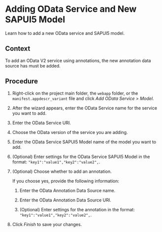 <!-- loio71eaa3fbed4048e4b4fa303b66f5198c -->

# Adding OData Service and New SAPUI5 Model

Learn how to add a new OData service and SAPUI5 model.



## Context

To add an OData V2 service using annotations, the new annotation data source has must be added.



## Procedure

1.  Right-click on the project main folder, the `webapp` folder, or the `manifest.appdescr_variant` file and click *Add OData Service* \> *Model*.

2.  After the wizard appears, enter the OData Service name for the service you want to add.

3.  Enter the OData Service URI.

4.  Choose the OData version of the service you are adding.

5.  Enter the OData Service SAPUI5 Model name of the model you want to add.

6.  \(Optional\) Enter settings for the OData Service SAPUI5 Model in the format: `"key1":"value1","key2":"value2",`.

7.  \(Optional\) Choose whether to add an annotation.

    If you choose yes, provide the following information:

    1.  Enter the OData Annotation Data Source name.

    2.  Enter the OData Annotation Data Source URI.

    3.  \(Optional\) Enter settings for the annotation in the format: `"key1":"value1","key2":"value2",`.


8.  Click *Finish* to save your changes.


